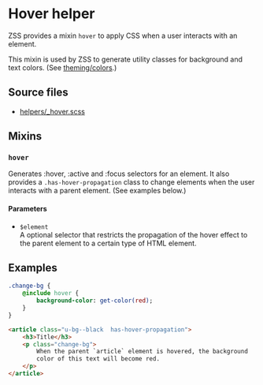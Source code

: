 # Hover helper

ZSS provides a mixin `hover` to apply CSS when a user interacts with an element.

This mixin is used by ZSS to generate utility classes for background and text colors. (See [theming/colors](../theming/colors.md).)

## Source files

- [helpers/_hover.scss](../../src/helpers/_hover.scss)

## Mixins

### `hover`  

Generates :hover, :active and :focus selectors for an element.
It also provides a `.has-hover-propagation` class to change
elements when the user interacts with a parent element. (See examples below.)

#### Parameters

- `$element`   
   A optional selector that restricts the propagation of the hover effect to 
   the parent element to a certain type of HTML element.

## Examples

```sass
.change-bg {
    @include hover {
        background-color: get-color(red);
    }
}
```

```html
<article class="u-bg--black  has-hover-propagation">
    <h3>Title</h3>
    <p class="change-bg">
        When the parent `article` element is hovered, the background
        color of this text will become red.
    </p>
</article>
```
